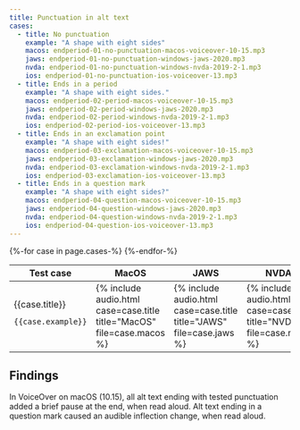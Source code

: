 ```yaml
---
title: Punctuation in alt text
cases:
  - title: No punctuation
    example: "A shape with eight sides"
    macos: endperiod-01-no-punctuation-macos-voiceover-10-15.mp3
    jaws: endperiod-01-no-punctuation-windows-jaws-2020.mp3
    nvda: endperiod-01-no-punctuation-windows-nvda-2019-2-1.mp3
    ios: endperiod-01-no-punctuation-ios-voiceover-13.mp3
  - title: Ends in a period
    example: "A shape with eight sides."
    macos: endperiod-02-period-macos-voiceover-10-15.mp3
    jaws: endperiod-02-period-windows-jaws-2020.mp3
    nvda: endperiod-02-period-windows-nvda-2019-2-1.mp3
    ios: endperiod-02-period-ios-voiceover-13.mp3
  - title: Ends in an exclamation point
    example: "A shape with eight sides!"
    macos: endperiod-03-exclamation-macos-voiceover-10-15.mp3
    jaws: endperiod-03-exclamation-windows-jaws-2020.mp3
    nvda: endperiod-03-exclamation-windows-nvda-2019-2-1.mp3
    ios: endperiod-03-exclamation-ios-voiceover-13.mp3
  - title: Ends in a question mark
    example: "A shape with eight sides?"
    macos: endperiod-04-question-macos-voiceover-10-15.mp3
    jaws: endperiod-04-question-windows-jaws-2020.mp3
    nvda: endperiod-04-question-windows-nvda-2019-2-1.mp3
    ios: endperiod-04-question-ios-voiceover-13.mp3
---
```


<div class="expand">
<table>
<thead>
<tr>
<th>Test case</th>
<th>MacOS</th>
<th>JAWS</th>
<th>NVDA</th>
<th>iOS</th>
</tr>
</thead>
<tbody>
{%-for case in page.cases-%}
<tr>
  <td>
    {{case.title}}
    <pre><code>{{case.example}}</code></pre>
  </td>
  <td>{% include audio.html case=case.title title="MacOS" file=case.macos %}</td>
  <td>{% include audio.html case=case.title title="JAWS" file=case.jaws %}</td>
  <td>{% include audio.html case=case.title title="NVDA" file=case.nvda %}</td>
  <td>{% include audio.html case=case.title title="iOS" file=case.ios %}</td>
</tr>
{%-endfor-%}
</tbody>
</table>
</div>

## Findings

In VoiceOver on macOS (10.15), all alt text ending with tested punctuation added a brief pause at the end, when read aloud. Alt text ending in a question mark caused an audible inflection change, when read aloud.
